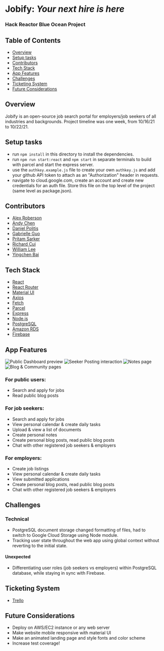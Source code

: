 # Jobify: *Your next hire is here*
### Hack Reactor Blue Ocean Project

## Table of Contents

- [Overview](#overview)
- [Setup tasks](#setup-tasks)
- [Contributors](#contributors)
- [Tech Stack](#tech-stack)
- [App Features](#app-features)
- [Challenges](#challenges)
- [Ticketing System](#ticketing-system)
- [Future Considerations](#future-considerations)

## Overview

Jobify is an open-source job search portal for employers/job seekers of all industries and backgrounds. Project timeline was one week, from 10/16/21 to 10/22/21. 

## Setup tasks

- run `npm install` in this directory to install the dependencies.
- run `npm run start:react` and `npm start` in separate terminals to build with parcel and start the express server.
- use the `authkey.example.js` file to create your own `authkey.js` and add your github API token to attach as an "Authorization" header in requests.
- navigate to cloud.google.com, create an account and create new credentials for an auth file. Store this file on the top level of the project (same level as package.json).

## Contributors

- [Alex Roberson](https://github.com/ajroberson321)
- [Andy Chen](https://github.com/andy-ch3n)
- [Daniel Politis](https://github.com/danpolitis)
- [Gabrielle Guo](https://github.com/ggbbi)
- [Pritam Sarker](https://github.com/pritms)
- [Richard Cui](https://github.com/richardcuii)
- [William Lee](https://github.com/djDUBlee)
- [Yingchen Bai](https://github.com/pppbyc)

## Tech Stack

- [React](https://reactjs.org/)
- [React Router](https://reactrouter.com/web/guides/quick-start)
- [Material UI](https://mui.com/)
- [Axios](https://www.npmjs.com/package/axios)
- [Fetch](https://developer.mozilla.org/en-US/docs/Web/API/Fetch_API)
- [Parcel](https://parceljs.org/)
- [Express](https://expressjs.com/)
- [Node.js](https://nodejs.org/en/)
- [PostgreSQL](https://www.postgresql.org/)
- [Amazon RDS](https://aws.amazon.com/rds/)
- [Firebase](https://firebase.google.com/)

## App Features

![Public Dashboard preview](https://media.giphy.com/media/MbA4xDbCIc1JgBAoXQ/giphy.gif)
![Seeker Posting interaction](https://media.giphy.com/media/qvFcMCoO58Ofew3Dpm/giphy.gif)
![Notes page](https://media.giphy.com/media/smCu2ELKnVOgqv824s/giphy.gif)
![Blog & Community pages](https://media.giphy.com/media/fsi59TAjxda0qZjhZ3/giphy.gif)

### For public users:
- Search and apply for jobs
- Read public blog posts

### For job seekers:
- Search and apply for jobs
- View personal calendar & create daily tasks
- Upload & view a list of documents
- Create personal notes
- Create personal blog posts, read public blog posts
- Chat with other registered job seekers & employers

### For employers:
- Create job listings 
- View personal calendar & create daily tasks
- View submitted applications
- Create personal blog posts, read public blog posts
- Chat with other registered job seekers & employers

## Challenges
### Technical
- PostgreSQL document storage changed formatting of files, had to switch to Google Cloud Storage using Node module.
- Tracking user state throughout the web app using global context without reverting to the initial state. 
#### Unexpected
- Differentiating user roles (job seekers vs employers) within PostgreSQL database, while staying in sync with Firebase.


## Ticketing System
- [Trello](https://trello.com/b/Cdqi4ueG/jobify)

## Future Considerations
- Deploy on AWS/EC2 instance or any web server
- Make website mobile responsive with material UI
- Make an animated landing page and style fonts and color scheme
- Increase test coverage!
